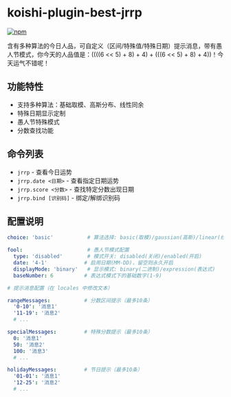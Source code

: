 # koishi-plugin-best-jrrp

[![npm](https://img.shields.io/npm/v/koishi-plugin-best-jrrp?style=flat-square)](https://www.npmjs.com/package/koishi-plugin-best-jrrp)

含有多种算法的今日人品，可自定义（区间/特殊值/特殊日期）提示消息，带有愚人节模式，你今天的人品值是：((((6 << 5) + 8) + 4) + (((6 << 5) + 8) + 4))！今天运气不错呢！

## 功能特性

- 支持多种算法：基础取模、高斯分布、线性同余
- 特殊日期显示定制
- 愚人节特殊模式
- 分数查找功能

## 命令列表

- `jrrp` - 查看今日运势
- `jrrp.date <日期>` - 查看指定日期运势
- `jrrp.score <分数>` - 查找特定分数出现日期
- `jrrp.bind [识别码]` - 绑定/解绑识别码

## 配置说明

```yaml
choice: 'basic'           # 算法选择: basic(取模)/gaussian(高斯)/linear(线性同余)

fool:                     # 愚人节模式配置
  type: 'disabled'        # 模式开关: disabled(关闭)/enabled(开启)
  date: '4-1'            # 启用日期(MM-DD)，留空则永久开启
  displayMode: 'binary'   # 显示模式: binary(二进制)/expression(表达式)
  baseNumber: 6          # 表达式模式下的基础数字(1-9)

# 提示消息配置（在 locales 中修改文本）

rangeMessages:           # 分数区间提示（最多10条）
  '0-10': '消息1'
  '11-19': '消息2'
  # ...

specialMessages:         # 特殊分数提示（最多10条）
  0: '消息1'
  50: '消息2'
  100: '消息3'
  # ...

holidayMessages:         # 节日提示（最多10条）
  '01-01': '消息1'
  '12-25': '消息2'
  # ...
```
